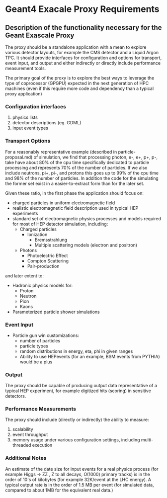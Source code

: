 # Geant4 Exacale Proxy Requirements

## Description of the functionality necessary for the Geant Exascale Proxy

The proxy should be a standalone application with a mean to explore various
detector layouts, for example the CMS detector and a Liquid Argon TPC.
It should provide interfaces for configuration and options for transport, event input, and output
and either indirectly or directly include performance measurement tools.

The primary goal of the proxy is to explore the best ways to leverage the type of coprocessor
(GPGPU) expected in the next generation of HPC machines (even if this require more code
and dependency than a typical proxy application)

### Configuration interfaces

1. physics lists
2. detector descriptions (eg. GDML)
3. input event types

### Transport Options

For a reasonably representative example (described in particle-proposal.md) of simulation,
we find that processing photon, e-, e+, p+, p-, take have about 80% of the cpu time specifically
dedicated to particle processing and represents 70% of the number of particles.  If we also
include neutrons, pi+, pi-, and protons this goes up to 99% of the cpu time and 98% of the number
of particles.  In addition the code for the simulating the former set exist in a easier-to-extract form
than for the later set.

Given these ratio, in the first phase the application should focus on:

- charged particles in uniform electromagnetic field
- realistic electromagnetic field description used in typical HEP experiments
- standard set of electromagnetic physics processes and models required for most of HEP detector simulation, including:
  - Charged particles
    - Ionization
      - Bremsstrahlung
      - Multiple scattering models (electron and positron)
  - Photons
    - Photoelectric Effect
    - Compton Scattering
    - Pair-production

and later extent to:

  - Hadronic physics models for:
    - Proton
    - Neutron
    - Pion
    - Kaons
  - Parameterized particle shower simulations

### Event Input

- Particle gun win customizations:
  - number of particles
  - particle types
  - random distributions in energy, eta, phi in given ranges
  - Ability to use HEPevents (for an example, BSM events from PYTHIA) would be a plus

### Output

The proxy should be capable of producing output data representative of a typical HEP experiment, for example
digitized hits (scoring) in sensitive detectors.

### Performance Measurements

The proxy should include (directly or indirectly) the ability to measure:

1. scalability
2. event throughput
3. memory usage under various configuration settings, including multi-threaded execution

### Additional Notes

An estimate of the date size for input events for a real physics process (for
example Higgs -> ZZ , Z to all decays, O(1000) primary tracks) is in the order
of 10's of kilobytes (for example 32K/event at the LHC energy).   A typical
output rate is in the order of 1.5 MB per event (for simulated data, compared
to about 1MB for the equivalent real data.)

